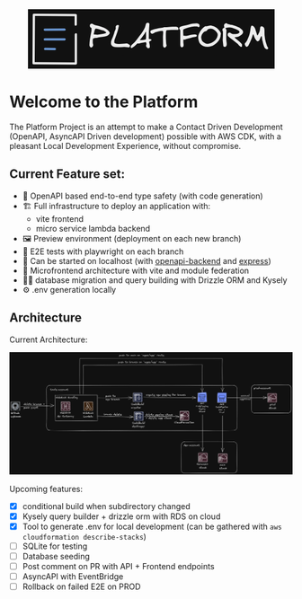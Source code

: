 <div align="center"><img src="./docs/assets/platform-logo.png" ></div>

# Welcome to the Platform

The Platform Project is an attempt to make a Contact Driven Development (OpenAPI, AsyncAPI Driven development) possible with AWS CDK, with a pleasant Local Development Experience, without compromise.

## Current Feature set:

- 📄 OpenAPI based end-to-end type safety (with code generation)
- 🏗️ Full infrastructure to deploy an application with:
  - vite frontend
  - micro service lambda backend
- 🖼️ Preview environment (deployment on each new branch)
- 🧪 E2E tests with playwright on each branch
- 🏡 Can be started on localhost (with [openapi-backend](https://github.com/anttiviljami/openapi-backend) and [express](https://expressjs.com/))
- 🦠 Microfrontend architecture with vite and module federation
- 🏃‍♂️ database migration and query building with Drizzle ORM and Kysely
- ⚙️ .env generation locally

## Architecture

Current Architecture:

![current architecture](./docs/assets/platform-architecture.png)

Upcoming features:

- [x] conditional build when subdirectory changed
- [x] Kysely query builder + drizzle orm with RDS on cloud
- [x] Tool to generate .env for local development (can be gathered with `aws cloudformation describe-stacks`)
- [ ] SQLite for testing
- [ ] Database seeding
- [ ] Post comment on PR with API + Frontend endpoints
- [ ] AsyncAPI with EventBridge
- [ ] Rollback on failed E2E on PROD
